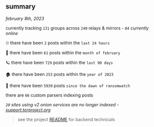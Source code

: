 
## summary
_february 8th, 2023_

currently tracking `131` groups across `240` relays & mirrors - _`84` currently online_

⏲ there have been `2` posts within the `last 24 hours`

🦈 there have been `61` posts within the `month of february`

🪐 there have been `729` posts within the `last 90 days`

🏚 there have been `253` posts within the `year of 2023`

🦕 there have been `5939` posts `since the dawn of ransomwatch`

there are `66` custom parsers indexing posts

_`20` sites using v2 onion services are no longer indexed - [support.torproject.org](https://support.torproject.org/onionservices/v2-deprecation/)_

> see the project [README](https://github.com/joshhighet/ransomwatch#ransomwatch--) for backend technicals
